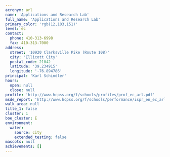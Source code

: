 ```yaml
---
acronym: arl
name: 'Applications and Research Lab'
full_name: 'Applications and Research Lab'
primary_color: 'rgb(12,103,151)'
level: ec
contact:
  phone: 410-313-6998
  fax: 410-313-7000
address:
  street: '10920 Clarksville Pike (Route 108)'
  city: 'Ellicott City'
  postal_code: 21042
  latitude: '39.234915'
  longitude: '-76.894786'
principal: 'Karl Schindler'
hours:
  open: null
  close: null
profile: 'http://www.hcpss.org/f/schools/profiles/prof_ec_arl.pdf'
msde_report: 'http://www.hcpss.org/f/schools/performance/ispr_en_ec_arl.pdf'
walk_area: null
title_1: false
cluster: 1
boe_cluster: E
environment:
  water:
    source: city
    extended_testing: false
mascots: null
achievements: []
---
```

